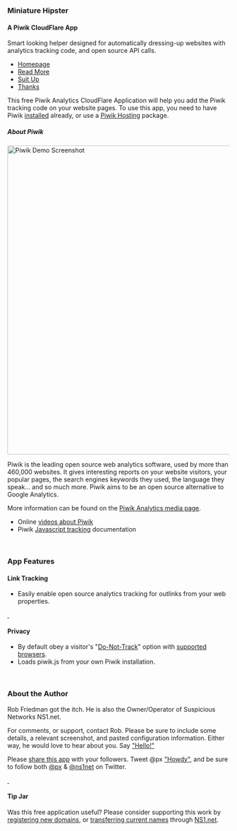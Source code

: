 ### Miniature Hipster 
#### A Piwik CloudFlare App

Smart looking helper designed for automatically dressing-up websites with analytics tracking code, and open source API calls.

* [Homepage](http://mh.variablesoftware.com/)
* [Read More](http://mh.variablesoftware.com/about/)
* [Suit Up](http://mh.variablesoftware.com/help/setup/)
* [Thanks](http://mh.variablesoftware.com/thanks/)

This free Piwik Analytics CloudFlare Application will help you add the Piwik tracking code on your website pages. To use this app, you need to have Piwik [installed](http://piwik.org/docs/installation/) already, or use a [Piwik Hosting](http://piwik.org/hosting/) package.


##### About Piwik

<img width="700" alt="Piwik Demo Screenshot" title="Piwik Demo Screenshot" src="/images/apps/piwik_analytics/piwik_analytics_demo_screenshot_1.png"/>

Piwik is the leading open source web analytics software, used by more than 460,000 websites. It gives interesting reports on your website visitors, your popular pages, the search engines keywords they used, the language they speak... and so much more. Piwik aims to be an open source alternative to Google Analytics.

More information can be found on the [Piwik Analytics media page](https://piwik.org/media/).

* Online [videos about Piwik](https://piwik.org/blog/category/videos/)
* Piwik [Javascript tracking](https://piwik.org/docs/javascript-tracking/) documentation

<a name="features">&nbsp;</a>

### App Features

#### Link Tracking
* Easily enable open source analytics tracking for outlinks from your web properties.

<a name="privacy" href="#privacy">&nbsp;</a>

#### Privacy
* By default obey a visitor's "[Do-Not-Track](https://www.eff.org/issues/do-not-track)" option with [supported browsers](https://ie.microsoft.com/testdrive/browser/donottrack/default.html).
* Loads piwik.js from your own Piwik installation.

<a name="author">&nbsp;</a>

### About the Author
Rob Friedman got the itch. He is also the Owner/Operator of Suspicious Networks NS1.net.

For comments, or support, contact Rob. Please be sure to include some details, a relevant screenshot, and pasted configuration information. Either way, he would love to hear about you. Say ["Hello!"](http://playerx.net/contact/?utm_campaign=cloudflare&utm_src=cfapp_pa&utm_medium=web&utm_content=hello)

Please <a href="https://twitter.com/intent/tweet?hashtags=opensource&text=Miniature%20Hipster,%20a%20simple%20%40Piwik%20web%20%23analytics%20companion%20for%20%40CloudFlare%20Apps&via=px&related=px,piwik,cloudflare&url=https://www.cloudflare.com/apps/piwik_analytics">share this app</a> with your followers.
Tweet @px <a href="https://twitter.com/intent/tweet?user_id=3288&hashtags=piwik&text=Howdy&related=ns1net%3ASuspicious%20Networks,piwik%3AFree%20Web%20Analytics%20Software">"Howdy"</a>, and be sure to follow both <a href="https://twitter.com/intent/user?user_id=3288">@px</a> &amp; <a href="https://twitter.com/intent/user?user_id=33195609">@ns1net</a> on Twitter.

<a name="tip-jar" href="#tip-jar">&nbsp;</a>

#### Tip Jar
Was this free application useful? Please consider supporting this work by [registering new domains](http://ns1.net/en/domains/new/?utm_campaign=cloudflare&utm_src=cfapp_pa&utm_medium=web&utm_content=tip-jar), or [transferring current names](http://ns1.net/en/domains/transfer/?utm_campaign=cloudflare&utm_src=cfapp_pa&utm_medium=web&utm_content=tip-jar) through [NS1.net](http://ns1.net/?utm_campaign=cloudflare&utm_src=cfapp_pa&utm_medium=web&utm_content=tip-jar).


